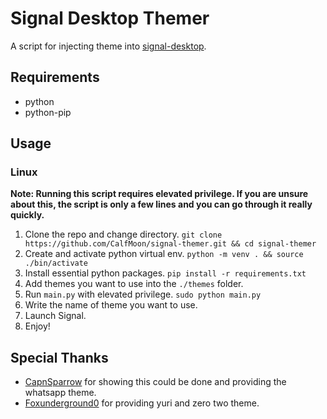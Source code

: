 # Signal Desktop Themer
A script for injecting theme into [signal-desktop](https://github.com/signalapp/Signal-Desktop).
## Requirements
- python
- python-pip
## Usage
### Linux
**Note: Running this script requires elevated privilege. If you are unsure about this, the script is only a few lines and you can go through it really quickly.**
1. Clone the repo and change directory. `git clone https://github.com/CalfMoon/signal-themer.git && cd signal-themer`
2. Create and activate python virtual env. `python -m venv . && source ./bin/activate`
3. Install essential python packages. `pip install -r requirements.txt`
4. Add themes you want to use into the `./themes` folder.
5. Run `main.py` with elevated privilege. `sudo python main.py`
6. Write the name of theme you want to use.
7. Launch Signal.
8. Enjoy!
## Special Thanks
- [CapnSparrow](https://github.com/CapnSparrow/signal-desktop-themes) for showing this could be done and providing the whatsapp theme.
- [Foxunderground0](https://github.com/Foxunderground0/Signal-Themes) for providing yuri and zero two theme.
